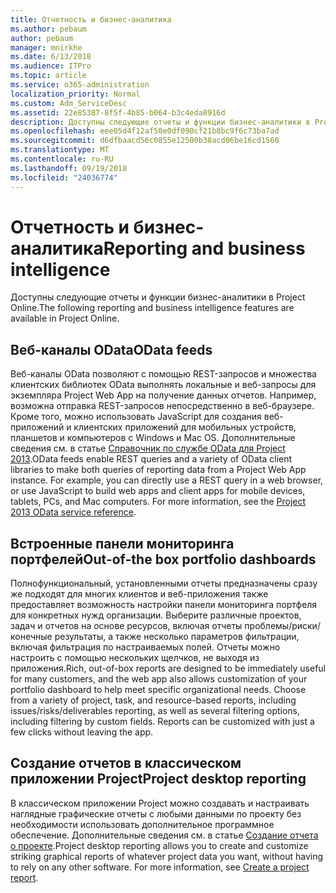 ```yaml
---
title: Отчетность и бизнес-аналитика
ms.author: pebaum
author: pebaum
manager: mnirkhe
ms.date: 6/13/2018
ms.audience: ITPro
ms.topic: article
ms.service: o365-administration
localization_priority: Normal
ms.custom: Adm_ServiceDesc
ms.assetid: 22e85387-8f5f-4b85-b064-b3c4eda8916d
description: Доступны следующие отчеты и функции бизнес-аналитики в Project Online.
ms.openlocfilehash: eee05d4f12af50e0df090cf21b8bc9f6c73ba7ad
ms.sourcegitcommit: d6dfbaacd56c0855e12500b38acd06be16cd1560
ms.translationtype: MT
ms.contentlocale: ru-RU
ms.lasthandoff: 09/19/2018
ms.locfileid: "24036774"
---
```

# <a name="reporting-and-business-intelligence"></a><span data-ttu-id="9e9f8-103">Отчетность и бизнес-аналитика</span><span class="sxs-lookup"><span data-stu-id="9e9f8-103">Reporting and business intelligence</span></span>

<span data-ttu-id="9e9f8-104">Доступны следующие отчеты и функции бизнес-аналитики в Project Online.</span><span class="sxs-lookup"><span data-stu-id="9e9f8-104">The following reporting and business intelligence features are available in Project Online.</span></span>
  
## <a name="odata-feeds"></a><span data-ttu-id="9e9f8-105">Веб-каналы OData</span><span class="sxs-lookup"><span data-stu-id="9e9f8-105">OData feeds</span></span>
<span data-ttu-id="9e9f8-106"><a name="bkmk_ODataFeeds"> </a></span><span class="sxs-lookup"><span data-stu-id="9e9f8-106"></span></span>

<span data-ttu-id="9e9f8-p101">Веб-каналы OData позволяют с помощью REST-запросов и множества клиентских библиотек OData выполнять локальные и веб-запросы для экземпляра Project Web App на получение данных отчетов. Например, возможна отправка REST-запросов непосредственно в веб-браузере. Кроме того, можно использовать JavaScript для создания веб-приложений и клиентских приложений для мобильных устройств, планшетов и компьютеров с Windows и Mac OS. Дополнительные сведения см. в статье [Справочник по службе OData для Project 2013](http://go.microsoft.com/fwlink/?LinkID=823655&amp;clcid=0x409).</span><span class="sxs-lookup"><span data-stu-id="9e9f8-p101">OData feeds enable REST queries and a variety of OData client libraries to make both queries of reporting data from a Project Web App instance. For example, you can directly use a REST query in a web browser, or use JavaScript to build web apps and client apps for mobile devices, tablets, PCs, and Mac computers. For more information, see the [Project 2013 OData service reference](http://go.microsoft.com/fwlink/?LinkID=823655&amp;clcid=0x409).</span></span>
  
## <a name="out-of-the-box-portfolio-dashboards"></a><span data-ttu-id="9e9f8-110">Встроенные панели мониторинга портфелей</span><span class="sxs-lookup"><span data-stu-id="9e9f8-110">Out-of-the box portfolio dashboards</span></span>
<span data-ttu-id="9e9f8-111"><a name="bkmk_OutOfTheBoxPortfolioDashboards"> </a></span><span class="sxs-lookup"><span data-stu-id="9e9f8-111"></span></span>

<span data-ttu-id="9e9f8-p102">Полнофункциональный, установленными отчеты предназначены сразу же подходят для многих клиентов и веб-приложения также предоставляет возможность настройки панели мониторинга портфеля для конкретных нужд организации. Выберите различные проектов, задач и отчетов на основе ресурсов, включая отчеты проблемы/риски/конечные результаты, а также несколько параметров фильтрации, включая фильтрация по настраиваемых полей. Отчеты можно настроить с помощью нескольких щелчков, не выходя из приложения.</span><span class="sxs-lookup"><span data-stu-id="9e9f8-p102">Rich, out-of-box reports are designed to be immediately useful for many customers, and the web app also allows customization of your portfolio dashboard to help meet specific organizational needs. Choose from a variety of project, task, and resource-based reports, including issues/risks/deliverables reporting, as well as several filtering options, including filtering by custom fields. Reports can be customized with just a few clicks without leaving the app.</span></span> 
  
## <a name="project-desktop-reporting"></a><span data-ttu-id="9e9f8-115">Создание отчетов в классическом приложении Project</span><span class="sxs-lookup"><span data-stu-id="9e9f8-115">Project desktop reporting</span></span>
<span data-ttu-id="9e9f8-116"><a name="bkmk_ProjectDesktopReporting"> </a></span><span class="sxs-lookup"><span data-stu-id="9e9f8-116"><a name="bkmk_ProjectDesktopReporting"> </a></span></span>

<span data-ttu-id="9e9f8-p103">В классическом приложении Project можно создавать и настраивать наглядные графические отчеты с любыми данными по проекту без необходимости использовать дополнительное программное обеспечение. Дополнительные сведения см. в статье [Создание отчета о проекте](http://go.microsoft.com/fwlink/?LinkID=823657&amp;clcid=0x409).</span><span class="sxs-lookup"><span data-stu-id="9e9f8-p103">Project desktop reporting allows you to create and customize striking graphical reports of whatever project data you want, without having to rely on any other software. For more information, see [Create a project report](http://go.microsoft.com/fwlink/?LinkID=823657&amp;clcid=0x409).</span></span>
  

